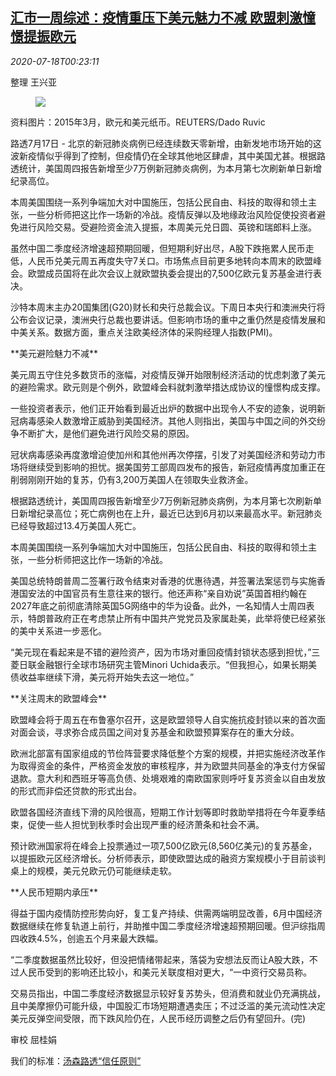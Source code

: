 <!--1595033725000-->
[汇市一周综述：疫情重压下美元魅力不减 欧盟刺激憧憬提振欧元](https://cn.reuters.com/article/weekly-wrapup-global-fx-market-0717-idCNKCS24J00J)
------

<div><i>2020-07-18T00:23:11</i></div><div class="StandardArticleBody_body"><p>整理 王兴亚 </p><div class="PrimaryAsset_container"><div class="Image_container" tabindex="-1"><figure class="Image_zoom" style="padding-bottom:"><div class="LazyImage_container LazyImage_dark" style="background-image:none"><img src="//s2.reutersmedia.net/resources/r/?m=02&amp;d=20200718&amp;t=2&amp;i=1526204925&amp;r=LYNXNPEG6H004&amp;w=600" aria-label="资料图片：2015年3月，欧元和美元纸币。REUTERS/Dado Ruvic"/><div class="LazyImage_image LazyImage_fallback" style="background-image:url(//s2.reutersmedia.net/resources/r/?m=02&amp;d=20200718&amp;t=2&amp;i=1526204925&amp;r=LYNXNPEG6H004&amp;w=600);background-position:center center;background-color:inherit"></div></div><div class="Image_expand-button" aria-label="Expand Image Slideshow" role="button" tabindex="0"></div></figure><figcaption><div class="Image_caption"><span>资料图片：2015年3月，欧元和美元纸币。REUTERS/Dado Ruvic</span></div></figcaption></div></div><p>路透7月17日 - 北京的新冠肺炎病例已经连续数天零新增，由新发地市场开始的这波新疫情似乎得到了控制，但疫情仍在全球其他地区肆虐，其中美国尤甚。根据路透统计，美国周四报告新增至少7万例新冠肺炎病例，为本月第七次刷新单日新增纪录高位。 </p><p>本周美国围绕一系列争端加大对中国施压，包括公民自由、科技的取得和领土主张，一些分析师把这比作一场新的冷战。疫情反弹以及地缘政治风险促使投资者避免进行风险交易。受避险资金流入提振，本周美元兑日圆、英镑和瑞郎料上涨。 </p><p>虽然中国二季度经济增速超预期回暖，但短期利好出尽，A股下跌拖累人民币走低，人民币兑美元周五再度失守7关口。市场焦点目前更多地转向本周末的欧盟峰会。欧盟成员国将在此次会议上就欧盟执委会提出的7,500亿欧元复苏基金进行表决。 </p><p>沙特本周末主办20国集团(G20)财长和央行总裁会议。下周日本央行和澳洲央行将公布会议记录，澳洲央行总裁也要讲话。但影响市场的重中之重仍然是疫情发展和中美关系。数据方面，重点关注欧美经济体的采购经理人指数(PMI)。       </p><p>**美元避险魅力不减** </p><p>美元周五守住兑多数货币的涨幅，对疫情反弹开始限制经济活动的忧虑刺激了美元的避险需求。欧元则是个例外，欧盟峰会料就刺激举措达成协议的憧憬构成支撑。 </p><p>一些投资者表示，他们正开始看到最近出炉的数据中出现令人不安的迹象，说明新冠病毒感染人数激增正威胁到美国经济。其他人则指出，美国与中国之间的外交纷争不断扩大，是他们避免进行风险交易的原因。 </p><p>冠状病毒感染再度激增迫使加州和其他州再次停摆，引发了对美国经济和劳动力市场将继续受到影响的担忧。据美国劳工部周四发布的报告，新冠疫情再度加重正在削弱刚刚开始的复苏，仍有3,200万美国人在领取失业救济金。 </p><p>根据路透统计，美国周四报告新增至少7万例新冠肺炎病例，为本月第七次刷新单日新增纪录高位；死亡病例也在上升，最近已达到6月初以来最高水平。新冠肺炎已经导致超过13.4万美国人死亡。 </p><p>本周美国围绕一系列争端加大对中国施压，包括公民自由、科技的取得和领土主张，一些分析师把这比作一场新的冷战。 </p><p>美国总统特朗普周二签署行政令结束对香港的优惠待遇，并签署法案惩罚与实施香港国安法的中国官员有生意往来的银行。他还声称“亲自劝说”英国首相约翰在2027年底之前彻底清除英国5G网络中的华为设备。此外，一名知情人士周四表示，特朗普政府正在考虑禁止所有中国共产党党员及家属赴美，此举将使已经紧张的美中关系进一步恶化。 </p><p>“美元现在看起来是不错的避险资产，因为市场对重回疫情封锁状态感到担忧，”三菱日联金融银行全球市场研究主管Minori Uchida表示。“但我担心，如果长期美债收益率继续下滑，美元将开始失去这一地位。” </p><p>**关注周末的欧盟峰会** </p><p>欧盟峰会将于周五在布鲁塞尔召开，这是欧盟领导人自实施抗疫封锁以来的首次面对面会谈，寻求弥合成员国之间对复苏基金和欧盟预算案存在的重大分歧。 </p><p>欧洲北部富有国家组成的节俭阵营要求降低整个方案的规模，并把实施经济改革作为取得资金的条件，严格资金发放的审核程序，并为欧盟共同基金的净支付方保留退款。意大利和西班牙等高负债、处境艰难的南欧国家则呼吁复苏资金以自由发放的形式而非偿还贷款的形式出台。 </p><p>欧盟各国经济直线下滑的风险很高，短期工作计划等即时救助举措将在今年夏季结束，促使一些人担忧到秋季时会出现严重的经济萧条和社会不满。 </p><p>预计欧洲国家将在峰会上投票通过一项7,500亿欧元(8,560亿美元)的复苏基金，以提振欧元区经济增长。分析师表示，即使欧盟达成的融资方案规模小于目前谈判桌上的规模，美元兑欧元仍可能继续走软。 </p><p>**人民币短期内承压**  </p><p>得益于国内疫情防控形势向好，复工复产持续、供需两端明显改善，6月中国经济数据继续在修复轨道上前行，并助推中国二季度经济增速超预期回暖。但沪综指周四收跌4.5%，创逾五个月来最大跌幅。 </p><p>“二季度数据虽然比较好，但没把情绪带起来，落袋为安想法反而让A股大跌，不过人民币受到的影响还比较小，和美元关联度相对更大，“一中资行交易员称。 </p><p>交易员指出，中国二季度经济数据显示较好复苏势头，但消费和就业仍充满挑战，且中美摩擦仍可能升级，中国股汇市场短期遭遇卖压；不过泛滥的美元流动性决定美元反弹空间受限，而下跌风险仍在，人民币经历调整之后仍有望回升。(完) </p><div class="Attribution_container"><div class="Attribution_attribution"><p class="Attribution_content">审校 屈桂娟 </p></div></div><div class="StandardArticleBody_trustBadgeContainer"><span class="StandardArticleBody_trustBadgeTitle">我们的标准：</span><span class="trustBadgeUrl"><a href="https://www.thomsonreuters.cn/content/dam/openweb/documents/pdf/china/brochures/about-us-1.pdf">汤森路透“信任原则”</a></span></div></div>
